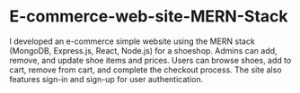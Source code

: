 # E-commerce-web-site-MERN-Stack
I developed an e-commerce simple website using the MERN stack (MongoDB, Express.js, React, Node.js) for a  shoeshop. Admins can add, remove, and update shoe items and prices. Users can browse shoes, add to cart, remove from cart, and complete the checkout process. The site also features sign-in and sign-up for user authentication.
